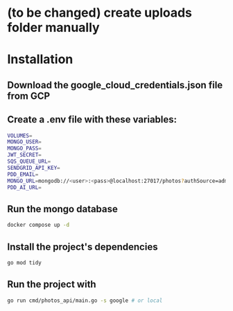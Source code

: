 # (to be changed) create uploads folder manually

# Installation

## Download the google_cloud_credentials.json file from GCP

## Create a .env file with these variables: 
```bash
VOLUMES=
MONGO_USER=
MONGO_PASS=
JWT_SECRET=
SQS_QUEUE_URL=
SENDGRID_API_KEY=
PDD_EMAIL=
MONGO_URL=mongodb://<user>:<pass>@localhost:27017/photos?authSource=admin
PDD_AI_URL=
```
## Run the mongo database
```bash
docker compose up -d
```
## Install the project's dependencies
```bash
go mod tidy
```

## Run the project with
```bash
go run cmd/photos_api/main.go -s google # or local
```
